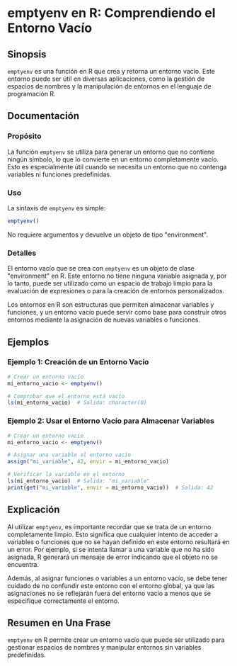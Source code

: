 <!--
Meta Description: # emptyenv en R: Comprendiendo el Entorno Vacío ## Sinopsis `emptyenv` es una función en R que crea y retorna un entorno vacío. Este entorno puede ser...
Meta Keywords: entorno, que, vacío, emptyenv, variables
-->

# emptyenv en R: Comprendiendo el Entorno Vacío

## Sinopsis
`emptyenv` es una función en R que crea y retorna un entorno vacío. Este entorno puede ser útil en diversas aplicaciones, como la gestión de espacios de nombres y la manipulación de entornos en el lenguaje de programación R.

## Documentación

### Propósito
La función `emptyenv` se utiliza para generar un entorno que no contiene ningún símbolo, lo que lo convierte en un entorno completamente vacío. Esto es especialmente útil cuando se necesita un entorno que no contenga variables ni funciones predefinidas.

### Uso
La sintaxis de `emptyenv` es simple:

```R
emptyenv()
```

No requiere argumentos y devuelve un objeto de tipo "environment".

### Detalles
El entorno vacío que se crea con `emptyenv` es un objeto de clase "environment" en R. Este entorno no tiene ninguna variable asignada y, por lo tanto, puede ser utilizado como un espacio de trabajo limpio para la evaluación de expresiones o para la creación de entornos personalizados. 

Los entornos en R son estructuras que permiten almacenar variables y funciones, y un entorno vacío puede servir como base para construir otros entornos mediante la asignación de nuevas variables o funciones.

## Ejemplos

### Ejemplo 1: Creación de un Entorno Vacío

```R
# Crear un entorno vacío
mi_entorno_vacio <- emptyenv()

# Comprobar que el entorno está vacío
ls(mi_entorno_vacio)  # Salida: character(0)
```

### Ejemplo 2: Usar el Entorno Vacío para Almacenar Variables

```R
# Crear un entorno vacío
mi_entorno_vacio <- emptyenv()

# Asignar una variable al entorno vacío
assign("mi_variable", 42, envir = mi_entorno_vacio)

# Verificar la variable en el entorno
ls(mi_entorno_vacio)  # Salida: "mi_variable"
print(get("mi_variable", envir = mi_entorno_vacio))  # Salida: 42
```

## Explicación
Al utilizar `emptyenv`, es importante recordar que se trata de un entorno completamente limpio. Esto significa que cualquier intento de acceder a variables o funciones que no se hayan definido en este entorno resultará en un error. Por ejemplo, si se intenta llamar a una variable que no ha sido asignada, R generará un mensaje de error indicando que el objeto no se encuentra.

Además, al asignar funciones o variables a un entorno vacío, se debe tener cuidado de no confundir este entorno con el entorno global, ya que las asignaciones no se reflejarán fuera del entorno vacío a menos que se especifique correctamente el entorno.

## Resumen en Una Frase
`emptyenv` en R permite crear un entorno vacío que puede ser utilizado para gestionar espacios de nombres y manipular entornos sin variables predefinidas.